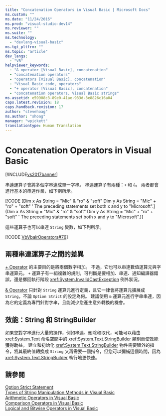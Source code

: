 ```yaml
---
title: "Concatenation Operators in Visual Basic | Microsoft Docs"
ms.custom: ""
ms.date: "11/24/2016"
ms.prod: "visual-studio-dev14"
ms.reviewer: ""
ms.suite: ""
ms.technology: 
  - "devlang-visual-basic"
ms.tgt_pltfrm: ""
ms.topic: "article"
dev_langs: 
  - "VB"
helpviewer_keywords: 
  - "& operator [Visual Basic], concatenation"
  - "concatenation operators"
  - "operators [Visual Basic], concatenation"
  - "Visual Basic code, operators"
  - "+ operator [Visual Basic], concatenation"
  - "concatenation operators, Visual Basic strings"
ms.assetid: e59908c3-89e0-41ae-933d-3e8826c16a04
caps.latest.revision: 18
caps.handback.revision: 17
author: "stevehoag"
ms.author: "shoag"
manager: "wpickett"
translationtype: Human Translation
---
```

# Concatenation Operators in Visual Basic
[!INCLUDE[vs2017banner](../../../../csharp/includes/vs2017banner.md)]

串連運算子會將多個字串連成單一字串。  串連運算子有兩種：`+` 和 `&`。  兩者都會進行基本的串連作業，如下例所示。  
  
 [!CODE [Dim x As String = "Mic" & "ro" & "soft" Dim y As String = "Mic" + "ro" + "soft" ' The preceding statements set both x and y to "Microsoft".](Dim x As String = "Mic" & "ro" & "soft" Dim y As String = "Mic" + "ro" + "soft" ' The preceding statements set both x and y to "Microsoft".)]  
  
 這些運算子也可以串連 `String` 變數，如下列所示。  
  
 [!CODE [VbVbalrOperators#76](../CodeSnippet/VS_Snippets_VBCSharp/VbVbalrOperators#76)]  
  
## 兩種串連運算子之間的差異  
 [\+ Operator](../../../../visual-basic/language-reference/operators/addition-operator.md) 的主要目的是將兩個數字相加。  不過，它也可以串連數值運算元與字串運算元。  `+` 運算子有一組複雜的規則，可判斷是要相加、串連、通知編譯器錯誤，還是擲回執行階段 <xref:System.InvalidCastException> 例外狀況。  
  
 [& Operator](../../../../visual-basic/language-reference/operators/concatenation-operator.md) 只針對 `String` 運算元進行定義，且它一律會將運算元擴展成 `String`，不論 `Option Strict` 的設定為何。  建議使用 `&` 運算元進行字串串連，因為它的定義為專門針對字串，且能減少您產生意外轉換的機會。  
  
## 效能：String 和 StringBuilder  
 如果您對字串進行大量的操作，例如串連、刪除和取代，可能可以藉由 <xref:System.Text> 命名空間中的 <xref:System.Text.StringBuilder> 類別而使效能獲得助益。  建立和初始化 <xref:System.Text.StringBuilder> 物件需要額外的指令，將其最終值轉換成 `String` 又再需要一個指令，但您可以彌補這個時間，因為 <xref:System.Text.StringBuilder> 執行地更快速。  
  
## 請參閱  
 [Option Strict Statement](../../../../visual-basic/language-reference/statements/option-strict-statement.md)   
 [Types of String Manipulation Methods in Visual Basic](../../../../visual-basic/programming-guide/language-features/strings/types-of-string-manipulation-methods.md)   
 [Arithmetic Operators in Visual Basic](../../../../visual-basic/programming-guide/language-features/operators-and-expressions/arithmetic-operators.md)   
 [Comparison Operators in Visual Basic](../../../../visual-basic/programming-guide/language-features/operators-and-expressions/comparison-operators.md)   
 [Logical and Bitwise Operators in Visual Basic](../../../../visual-basic/programming-guide/language-features/operators-and-expressions/logical-and-bitwise-operators.md)